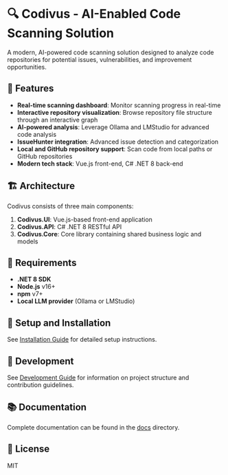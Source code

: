 # 🔍 Codivus - AI-Enabled Code Scanning Solution

A modern, AI-powered code scanning solution designed to analyze code repositories for potential issues, vulnerabilities, and improvement opportunities.

## 🚀 Features

- **Real-time scanning dashboard**: Monitor scanning progress in real-time
- **Interactive repository visualization**: Browse repository file structure through an interactive graph
- **AI-powered analysis**: Leverage Ollama and LMStudio for advanced code analysis
- **IssueHunter integration**: Advanced issue detection and categorization
- **Local and GitHub repository support**: Scan code from local paths or GitHub repositories
- **Modern tech stack**: Vue.js front-end, C# .NET 8 back-end

## 🏗️ Architecture

Codivus consists of three main components:

1. **Codivus.UI**: Vue.js-based front-end application
2. **Codivus.API**: C# .NET 8 RESTful API
3. **Codivus.Core**: Core library containing shared business logic and models

## 📝 Requirements

- **.NET 8 SDK**
- **Node.js** v16+
- **npm** v7+
- **Local LLM provider** (Ollama or LMStudio)

## 🔧 Setup and Installation

See [Installation Guide](./docs/installation.md) for detailed setup instructions.

## 🧪 Development

See [Development Guide](./docs/development.md) for information on project structure and contribution guidelines.

## 📚 Documentation

Complete documentation can be found in the [docs](./docs/) directory.

## 📄 License

MIT
